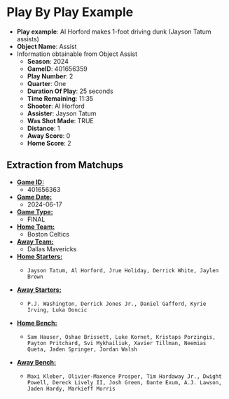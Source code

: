**<h1> Play By Play Example </h1>**

- **Play example**: Al Horford makes 1-foot driving dunk (Jayson Tatum assists)
-  **Object Name**: Assist
  - Information obtainable from Object Assist
     - **Season**: 2024
     - **GameID**: 401656359
     - **Play Number**: 2
     - **Quarter**: One
     - **Duration Of Play**: 25 seconds
     - **Time Remaining**: 11:35
     - **Shooter**: Al Horford
     - **Assister**: Jayson Tatum
     - **Was Shot Made**: TRUE
     - **Distance**: 1
     - **Away Score**: 0
     - **Home Score**: 2











**<h2>Extraction from Matchups </h2>**


- **<u>Game ID:</u>** 
  -    401656363 
- **<u>Game Date:</u>** 
  -    2024-06-17
- **<u>Game Type:</u>** 
  -    FINAL
- **<u>Home Team:</u>** 
  -    Boston Celtics
- **<u>Away Team:</u>** 
  -    Dallas Mavericks 
- **<u>Home Starters:</u>** 
  -     Jayson Tatum, Al Horford, Jrue Holiday, Derrick White, Jaylen Brown
- **<u>Away Starters:</u>**  
  -     P.J. Washington, Derrick Jones Jr., Daniel Gafford, Kyrie Irving, Luka Doncic 
- **<u>Home Bench:</u>** 
  -     Sam Hauser, Oshae Brissett, Luke Kornet, Kristaps Porzingis, Payton Pritchard, Svi Mykhailiuk, Xavier Tillman, Neemias Queta, Jaden Springer, Jordan Walsh 
- **<u>Away Bench:</u>** 
  -     Maxi Kleber, Olivier-Maxence Prosper, Tim Hardaway Jr., Dwight Powell, Dereck Lively II, Josh Green, Dante Exum, A.J. Lawson, Jaden Hardy, Markieff Morris